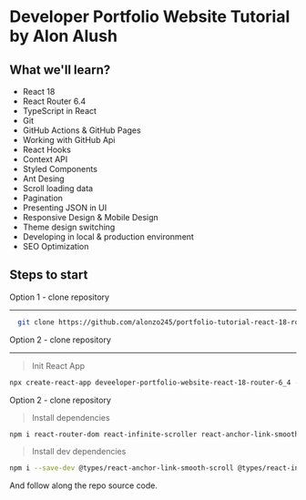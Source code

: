 # Developer Portfolio Website Tutorial by Alon Alush

## What we'll learn?

- React 18
- React Router 6.4
- TypeScript in React
- Git
- GitHub Actions & GitHub Pages
- Working with GitHub Api
- React Hooks
- Context API
- Styled Components
- Ant Desing
- Scroll loading data
- Pagination
- Presenting JSON in UI
- Responsive Design & Mobile Design
- Theme design switching
- Developing in local & production environment
- SEO Optimization

## Steps to start

Option 1 - clone repository

---

```bash
  git clone https://github.com/alonzo245/portfolio-tutorial-react-18-router-6-4.git
```

Option 2 - clone repository

---

> Init React App

```bash
npx create-react-app deveeloper-portfolio-website-react-18-router-6_4 --template typescript
```

Option 2 - clone repository

> Install dependencies

```bash
npm i react-router-dom react-infinite-scroller react-anchor-link-smooth-scroll gh-pages antd react-icons @emotion/styled react-tooltip react-json-to-table
```

> Install dev dependencies

```bash
npm i --save-dev @types/react-anchor-link-smooth-scroll @types/react-infinite-scroller prettier
```

And follow along the repo source code.
